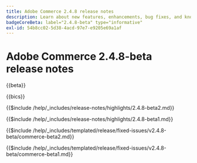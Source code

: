 ```yaml
---
title: Adobe Commerce 2.4.8 release notes
description: Learn about new features, enhancements, bug fixes, and known issues in the 2.4.8 Adobe Commerce release.
badgeCoreBeta: label="2.4.8-beta" type="informative"
exl-id: 54b8cc02-5d38-4acd-97e7-e9205e69a1af
---
```


# Adobe Commerce 2.4.8-beta release notes

{{beta}}

{{bics}}

{{$include /help/_includes/release-notes/highlights/2.4.8-beta2.md}}

{{$include /help/_includes/release-notes/highlights/2.4.8-beta1.md}}

{{$include /help/_includes/templated/release/fixed-issues/v2.4.8-beta/commerce-beta2.md}}

{{$include /help/_includes/templated/release/fixed-issues/v2.4.8-beta/commerce-beta1.md}}
